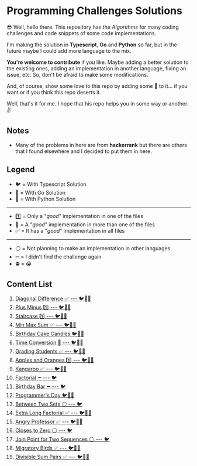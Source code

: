 # Programming Challenges Solutions

😎 Well, hello there. This repository has the *Algorithms* for many coding challenges and code snippets of some code implementations.

I'm making the solution in **Typescript**, **Go** and **Python** so far, but in the future maybe I could add more language to the mix.

**You're welcome to contribute** if you like. Maybe adding a better solution to the existing ones, adding an implementation in another language, fixing an issue, etc. So, don't be afraid to make some modifications.

And, of course, show some love to this repo by adding some 🌟 to it... if you want or if you think this repo deserts it.

Well, that's it for me. I hope that his repo helps you in some way or another. ✌


## Notes
- Many of the problems in here are from **hackerrank** but there are others that I found elsewhere and I decided to put them in here.

## Legend
- 🐦 = With Typescript Solution
- 🐹 = With Go Solution
- 🐍 = With Python Solution
---
- 1️⃣ = Only a "*good*" implementation in one of the files
- 🔶 = A "*good*" implementation in more than one of the files
- ✅ = It has a "*good*" implementation in all files
---
- ⚪ = Not planning to make an implementation in other languages
- ➖ = I didn't find the challenge again
- ⛔ = 😭

## Content List
1. [Diagonal Difference ✅ --- 🐦🐹🐍](01.diagonal_differences/)
2. [Plus Minus 1️⃣ --- 🐦🐹🐍](02.plus_minus/)
3. [Staircase 1️⃣ --- 🐦🐹🐍](03.staircase/)
4. [Min Max Sum ✅ --- 🐦🐹🐍](04.min_max_sum/)
5. [Birthday Cake Candles 🐦🐹🐍](05.birthday_cake_candles/)
6. [Time Conversion 🔶 --- 🐦🐹🐍](06.time_conversion/)
7. [Grading Students ✅ --- 🐦🐹🐍](07.grading_students/)
8. [Apples and Oranges 1️⃣ --- 🐦🐹🐍](08.apples%26oranges/)
9. [Kangaroo ✅ --- 🐦🐹🐍](09.kangaroo/)
10. [Factorial ➖ --- 🐦](10.factorial/)
11. [Birthday Bar ➖ --- 🐦](11.birthday_bar/)
12. [Programmer's Day 🐦🐹🐍](12.programmers_day/)
13. [Between Two Sets ⚪ --- 🐦](13.between_two_sets/)
14. [Extra Long Factorial ✅ --- 🐦🐹🐍](14.extra_long_factorial/)
15. [Angry Professor ✅ --- 🐦🐹🐍](15.angry_professor/)
16. [Closes to Zero ⚪ --- 🐦](16.closes_to_zero/)
17. [Join Point for Two Sequences ⚪ --- 🐦](17.join_point_two_sequences/)
18. [Migratory Birds ✅ --- 🐦🐹🐍](18.migratory_birds/)
19. [Divisible Sum Pairs ✅ --- 🐦🐹🐍](19.divisible_sum_pairs/)